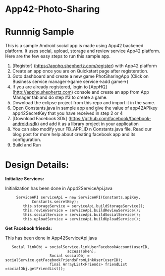 App42-Photo-Sharing
===================

# Runnnig Sample

This is a sample Android social app is made using App42 backened platform. It uses social, upload, storage and review service App42 platform. Here are the few easy steps to run this sample app.

1. [Register] (https://apphq.shephertz.com/register) with App42 platform
2. Create an app once you are on Quickstart page after registeration.
3. Goto dashboard and create a new game PhotSharingApp (Click on Business service manager->game service->add game->)
4. If you are already registered, login to [AppHQ] (http://apphq.shephertz.com) console and create an app from App Manager tab and do step #3 to create a game.
5. Download the eclipse project from this repo and import it in the same.
6. Open Constants.java in sample app and give the value of app42APIkey app42SecretKey that you have received in step 2 or 4
7. [Download Facebook SDk] (https://github.com/facebook/facebook-android-sdk) and add it as a library project in your application
8. You can also modify your FB_APP_ID n Constants.java file. Read our blog post for more help about creating facebook app and its configuration.
9. Build and Run 



# Design Details:

__Initialize Services:__

Initialization has been done in App42ServiceApi.java

```
     ServiceAPI serviceApi = new ServiceAPI(Constants.apiKey,
  			Constants.secretKey);
		this.storageService = serviceApi.buildStorageService();
		this.reviewService = serviceApi.buildReviewService();
		this.socialService = serviceApi.buildSocialService();
		this.uploadService = serviceApi.buildUploadService();
```

__Get Facebook friends:__

This has been done in  App42ServiceApi.java

```
   Social linkObj = socialService.linkUserFacebookAccount(userID,
							accessToken);
					Social socialObj = socialService.getFacebookFriendsFromLinkUser(userID);
					final ArrayList<Friends> friendList =socialObj.getFriendList();
```
